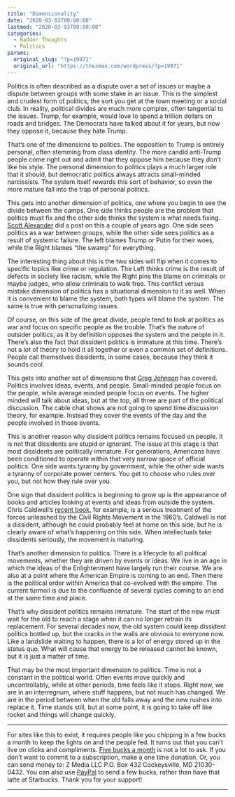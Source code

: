 ```yaml
---
title: "Dimensionality"
date: "2020-03-03T00:00:00"
lastmod: "2020-03-03T00:00:00"
categories:
  - Badder Thoughts
  - Politics
params:
  original_slug: "?p=19971"
  original_url: "https://thezman.com/wordpress/?p=19971"
---
```


Politics is often described as a dispute over a set of issues or maybe a
dispute between groups with some stake in an issue. This is the simplest
and crudest form of politics, the sort you get at the town meeting or a
social club. In reality, political divides are much more complex, often
tangential to the issues. Trump, for example, would love to spend a
trillion dollars on roads and bridges. The Democrats have talked about
it for years, but now they oppose it, because they hate Trump.

That’s one of the dimensions to politics. The opposition to Trump is
entirely personal, often stemming from class identity. The more candid
anti-Trump people come right out and admit that they oppose him because
they don’t like his style. The personal dimension to politics plays a
much larger role that it should, but democratic politics always attracts
small-minded narcissists. The system itself rewards this sort of
behavior, so even the more mature fall into the trap of personal
politics.

This gets into another dimension of politics, one where you begin to see
the divide between the camps. One side thinks people are the problem
that politics must fix and the other side thinks the system is what
needs fixing.
<a href="https://slatestarcodex.com/2018/01/24/conflict-vs-mistake/"
rel="noopener noreferrer" target="_blank">Scott Alexander</a> did a post
on this a couple of years ago. One side sees politics as a war between
groups, while the other side sees politics as a result of systemic
failure. The left blames Trump or Putin for their woes, while the Right
blames “the swamp” for everything.

The interesting thing about this is the two sides will flip when it
comes to specific topics like crime or regulation. The Left thinks crime
is the result of defects in society like racism, while the Right pins
the blame on criminals or maybe judges, who allow criminals to walk
free. This conflict versus mistake dimension of politics has a
situational dimension to it as well. When it is convenient to blame the
system, both types will blame the system. The same is true with
personalizing issues.

Of course, on this side of the great divide, people tend to look at
politics as war and focus on specific people as the trouble. That’s the
nature of outsider politics, as it by definition opposes the system and
the people in it. There’s also the fact that dissident politics is
immature at this time. There’s not a lot of theory to hold it all
together or even a common set of definitions. People call themselves
dissidents, in some cases, because they think it sounds cool.

This gets into another set of dimensions that <a
href="https://www.counter-currents.com/2019/07/principles-are-more-important-than-people/"
rel="noopener noreferrer" target="_blank">Greg Johnson</a> has covered.
Politics involves ideas, events, and people. Small-minded people focus
on the people, while average minded people focus on events. The higher
minded will talk about ideas, but at the top, all three are part of the
political discussion. The cable chat shows are not going to spend time
discussion theory, for example. Instead they cover the events of the day
and the people involved in those events.

This is another reason why dissident politics remains focused on people.
It is not that dissidents are stupid or ignorant. The issue at this
stage is that most dissidents are politically immature. For generations,
Americans have been conditioned to operate within that very narrow space
of official politics. One side wants tyranny by government, while the
other side wants a tyranny of corporate power centers. You get to choose
who rules over you, but not how they rule over you.

One sign that dissident politics is beginning to grow up is the
appearance of books and articles looking at events and ideas from
outside the system. Chris Caldwell’s <a
href="https://www.amazon.com/Age-Entitlement-America-Since-Sixties/dp/1501106899"
rel="noopener noreferrer" target="_blank">recent book</a>, for example,
is a serious treatment of the forces unleashed by the Civil Rights
Movement in the 1960’s. Caldwell is not a dissident, although he could
probably feel at home on this side, but he is clearly aware of what’s
happening on this side. When intellectuals take dissidents seriously,
the movement is maturing.

That’s another dimension to politics. There is a lifecycle to all
political movements, whether they are driven by events or ideas. We live
in an age in which the ideas of the Enlightenment have largely run their
course. We are also at a point where the American Empire is coming to an
end. Then there is the political order within America that co-evolved
with the empire. The current turmoil is due to the confluence of several
cycles coming to an end at the same time and place.

That’s why dissident politics remains immature. The start of the new
must wait for the old to reach a stage when it can no longer retrain its
replacement. For several decades now, the old system could keep
dissident politics bottled up, but the cracks in the walls are obvious
to everyone now. Like a landslide waiting to happen, there is a lot of
energy stored up in the status quo. What will cause that energy to be
released cannot be known, but it is just a matter of time.

That may be the most important dimension to politics. Time is not a
constant in the political world. Often events move quickly and
uncontrollably, while at other periods, time feels like it stops. Right
now, we are in an interregnum, where stuff happens, but not much has
changed. We are in the period between when the old falls away and the
new rushes into replace it. Time stands still, but at some point, it is
going to take off like rocket and things will change quickly.

------------------------------------------------------------------------

For sites like this to exist, it requires people like you chipping in a
few bucks a month to keep the lights on and the people fed. It turns out
that you can’t live on clicks and compliments.
<a href="https://www.subscribestar.com/the-z-blog"
rel="noopener noreferrer" target="_blank">Five bucks a month</a> is not
a lot to ask. If you don’t want to commit to a subscription, make a one
time donation. Or, you can send money to: Z Media LLC P.O. Box 432
Cockeysville, MD 21030-0432. You can also use <a
href="https://www.paypal.com/cgi-bin/webscr?cmd=_s-xclick&amp;hosted_button_id=UDAS2Q8JYA6CN&amp;source=url"
rel="noopener noreferrer" target="_blank">PayPal</a> to send a few
bucks, rather than have that latte at Starbucks. Thank you for your
support!

------------------------------------------------------------------------
